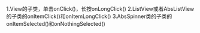 

1.View的子类，单击onClick()，长按onLongClick()
2.ListView或者AbsListView的子类的onItemClick()和onItemLongClick()
3.AbsSpinner类的子类的onItemSelected()和onNothingSelected()
